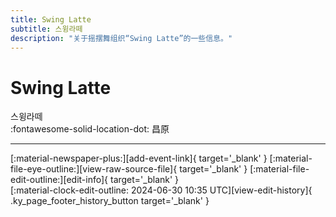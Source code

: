 ```yaml
---
title: Swing Latte
subtitle: 스윙라떼
description: "关于摇摆舞组织“Swing Latte”的一些信息。"
---
```


# Swing Latte

스윙라떼  
:fontawesome-solid-location-dot: 昌原  


---

<div class="ky_page_footer" markdown>
<div class="ky_page_footer_trailing" markdown="span">
[:material-newspaper-plus:][add-event-link]{ target='_blank' }
[:material-file-eye-outline:][view-raw-source-file]{ target='_blank' }
[:material-file-edit-outline:][edit-info]{ target='_blank' }
</div>
<div class="ky_page_footer_leading" markdown="span">
[:material-clock-edit-outline: 2024-06-30 10:35 UTC][view-edit-history]{ .ky_page_footer_history_button target='_blank' }
</div>
</div>

[add-event-link]: https://github.com/swingdance/events/issues/new?assignees=&labels=add+event&projects=&template=02-add_entity.yml&title=%5Bkr%5D%20%3CName%3E&region=kr&province=Changwon&city=Changwon&org_id=swing-latte "添加活动"
[view-raw-source-file]: https://github.com/swingdance/orgs/blob/main/kr/swing-latte.json "查看原始源文件"
[edit-info]: https://github.com/swingdance/orgs/issues/new?assignees=&labels=update+org&projects=&template=03-update_entity.yml&title=%5Bkr%5D%20Swing%20Latte&region=kr&id=swing-latte&name=Swing%20Latte "编辑信息"

[view-edit-history]: https://github.com/swingdance/orgs/commits/main/kr/swing-latte.json "查看编辑历史"
